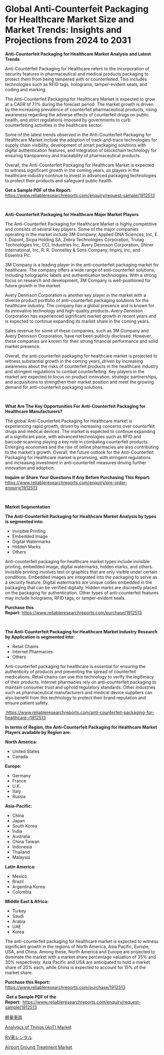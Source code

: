 <p><h1>Global Anti-Counterfeit Packaging for Healthcare Market Size and Market Trends: Insights and Projections from 2024 to 2031</h1></p><p><strong>Anti-Counterfeit Packaging for Healthcare Market Analysis and Latest Trends</strong></p>
<p><p>Anti-Counterfeit Packaging for Healthcare refers to the incorporation of security features in pharmaceutical and medical products packaging to protect them from being tampered with or counterfeited. This includes technologies such as RFID tags, holograms, tamper-evident seals, and coding and marking.</p><p>The Anti-Counterfeit Packaging for Healthcare Market is expected to grow at a CAGR of 7.1% during the forecast period. The market growth is driven by the increasing prevalence of counterfeit pharmaceutical products, rising awareness regarding the adverse effects of counterfeit drugs on public health, and strict regulations imposed by governments to curb counterfeiting activities in the healthcare sector.</p><p>Some of the latest trends observed in the Anti-Counterfeit Packaging for Healthcare Market include the adoption of track-and-trace technologies for supply chain visibility, development of smart packaging solutions with digital authentication features, and integration of blockchain technology for ensuring transparency and traceability of pharmaceutical products.</p><p>Overall, the Anti-Counterfeit Packaging for Healthcare Market is expected to witness significant growth in the coming years, as players in the healthcare industry continue to invest in advanced packaging technologies to protect their products and safeguard public health.</p></p>
<p><strong>Get a Sample PDF of the Report:&nbsp;</strong> <a href="https://www.reliableresearchreports.com/enquiry/request-sample/1912513">https://www.reliableresearchreports.com/enquiry/request-sample/1912513</a></p>
<p>&nbsp;</p>
<p><strong>Anti-Counterfeit Packaging for Healthcare Major Market Players</strong></p>
<p><p>The Anti-Counterfeit Packaging for Healthcare Market is highly competitive and consists of several key players. Some of the major companies operating in the market include 3M Company, Applied DNA Sciences, Inc, E. I. Dupont, Sicpa Holding SA, Zebra Technologies Corporation, Trutag Technologies Inc, CCL Industries Inc, Avery Dennison Corporation, Shiner International, Inc, R. R. Donnelley & Sons Company, Impinj, Inc, and Essentra Plc.</p><p>3M Company is a leading player in the anti-counterfeit packaging market for healthcare. The company offers a wide range of anti-counterfeit solutions, including holographic labels and authentication technologies. With a strong focus on research and development, 3M Company is well-positioned for future growth in the market.</p><p>Avery Dennison Corporation is another key player in the market with a diverse product portfolio of anti-counterfeit packaging solutions for the healthcare industry. The company has a global presence and is known for its innovative technology and high-quality products. Avery Dennison Corporation has experienced significant market growth in recent years and is expected to continue expanding its market share in the coming years.</p><p>Sales revenue for some of these companies, such as 3M Company and Avery Dennison Corporation, have not been publicly disclosed. However, these companies are known for their strong financial performance and solid market presence.</p><p>Overall, the anti-counterfeit packaging for healthcare market is projected to witness substantial growth in the coming years, driven by increasing awareness about the risks of counterfeit products in the healthcare industry and stringent regulations to combat counterfeiting. Key players in the market are expected to focus on product innovation, strategic partnerships, and acquisitions to strengthen their market position and meet the growing demand for anti-counterfeit packaging solutions.</p></p>
<p>&nbsp;</p>
<p><strong>What Are The Key Opportunities For Anti-Counterfeit Packaging for Healthcare Manufacturers?</strong></p>
<p><p>The global Anti-Counterfeit Packaging for Healthcare market is experiencing rapid growth, driven by increasing concerns over counterfeit drugs and medical devices. The market is expected to continue expanding at a significant pace, with advanced technologies such as RFID and barcode scanning playing a key role in combating counterfeit products. Emerging economies and the rise of online pharmacies are also contributing to the market's growth. Overall, the future outlook for the Anti-Counterfeit Packaging for Healthcare market is promising, with stringent regulations and increasing investment in anti-counterfeit measures driving further innovation and adoption.</p></p>
<p><strong>Inquire or Share Your Questions If Any Before Purchasing This Report:</strong> <a href="https://www.reliableresearchreports.com/enquiry/pre-order-enquiry/1912513">https://www.reliableresearchreports.com/enquiry/pre-order-enquiry/1912513</a></p>
<p>&nbsp;</p>
<p><strong>Market Segmentation</strong></p>
<p><strong>The Anti-Counterfeit Packaging for Healthcare Market Analysis by types is segmented into:</strong></p>
<p><ul><li>Invisible Printing</li><li>Embedded Image</li><li>Digital Watermarks</li><li>Hidden Marks</li><li>Others</li></ul></p>
<p><p>Anti-counterfeit packaging for healthcare market types include invisible printing, embedded image, digital watermarks, hidden marks, and others. Invisible printing involves text or graphics that are only visible under certain conditions. Embedded images are integrated into the packaging to serve as a security feature. Digital watermarks are unique codes embedded in the packaging that can be verified digitally. Hidden marks are discreetly placed on the packaging for authentication. Other types of anti-counterfeit features may include holograms, RFID tags, or tamper-evident seals.</p></p>
<p><strong>Purchase this Report:&nbsp;</strong><a href="https://www.reliableresearchreports.com/purchase/1912513">https://www.reliableresearchreports.com/purchase/1912513</a></p>
<p>&nbsp;</p>
<p><strong>The Anti-Counterfeit Packaging for Healthcare Market Industry Research by Application is segmented into:</strong></p>
<p><ul><li>Retail Chains</li><li>Internet Pharmacies</li><li>Others</li></ul></p>
<p><p>Anti-counterfeit packaging for healthcare is essential for ensuring the authenticity of products and preventing the spread of counterfeit medications. Retail chains can use this technology to verify the legitimacy of their products. Internet pharmacies rely on anti-counterfeit packaging to maintain consumer trust and uphold regulatory standards. Other industries such as pharmaceutical manufacturers and medical device suppliers can also benefit from this technology to protect their brand reputation and ensure patient safety.</p></p>
<p><a href="https://www.reliableresearchreports.com/anti-counterfeit-packaging-for-healthcare-r1912513">&nbsp;https://www.reliableresearchreports.com/anti-counterfeit-packaging-for-healthcare-r1912513</a></p>
<p><strong>In terms of Region, the Anti-Counterfeit Packaging for Healthcare Market Players available by Region are:</strong></p>
<p>
    <p> <strong> North America: </strong>
        <ul>
            <li>United States</li>
            <li>Canada</li>
        </ul>
        </p> 
    <p> <strong> Europe: </strong>
        <ul>
            <li>Germany</li>
            <li>France</li>
            <li>U.K.</li>
            <li>Italy</li>
            <li>Russia</li>
        </ul>
        </p> 
    <p> <strong> Asia-Pacific: </strong>
        <ul>
            <li>China</li>
            <li>Japan</li>
            <li>South Korea</li>
            <li>India</li>
            <li>Australia</li>
            <li>China Taiwan</li>
            <li>Indonesia</li>
            <li>Thailand</li>
            <li>Malaysia</li>
        </ul>
        </p> 
    <p> <strong> Latin America: </strong>
        <ul>
            <li>Mexico</li>
            <li>Brazil</li>
            <li>Argentina Korea</li>
            <li>Colombia</li>
        </ul>
        </p> 
    <p> <strong> Middle East & Africa: </strong>
        <ul>
            <li>Turkey</li>
            <li>Saudi</li>
            <li>Arabia</li>
            <li>UAE</li>
            <li>Korea</li>
        </ul>
    </p>
    </p>
<p><p>The anti-counterfeit packaging for healthcare market is expected to witness significant growth in the regions of North America, Asia Pacific, Europe, USA, and China. Among these, North America and Europe are projected to dominate the market with a market share percentage valuation of 35% and 30% respectively. Asia Pacific and USA are anticipated to hold a market share of 20% each, while China is expected to account for 15% of the market share.</p></p>
<p><strong>Purchase this Report: </strong><a href="https://www.reliableresearchreports.com/purchase/1912513">https://www.reliableresearchreports.com/purchase/1912513</a></p>
<p>&nbsp;<strong>Get a Sample PDF of the Report:&nbsp;&nbsp;</strong><a href="https://www.reliableresearchreports.com/enquiry/request-sample/1912513">https://www.reliableresearchreports.com/enquiry/request-sample/1912513</a></p>
<p><strong></strong></p>
<p><p><a href="https://github.com/tanyaali3/Market-Research-Report-List-1/blob/main/232934958031.md">軽量車両</a></p><p><a href="https://www.linkedin.com/pulse/analytics-things-aot-market-key-successful-business-strategy-gpelf">Analytics of Things (AoT) Market</a></p><p><a href="https://github.com/DwightHuels1/Market-Research-Report-List-1/blob/main/502731058032.md">RV車レンタル</a></p><p><a href="https://www.linkedin.com/pulse/airport-ground-treatment-market-exploring-share-trends-bicqe">Airport Ground Treatment Market</a></p></p>